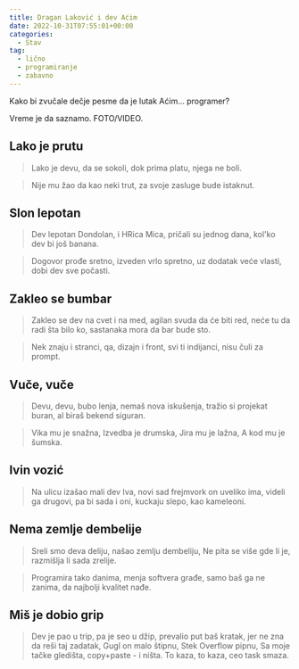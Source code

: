 ```yaml
---
title: Dragan Laković i dev Aćim
date: 2022-10-31T07:55:01+00:00
categories:
  - Stav
tag:
  - lično
  - programiranje
  - zabavno
---
```


Kako bi zvučale dečje pesme da je lutak Aćim... programer?

Vreme je da saznamo. FOTO/VIDEO.

<!--more-->

## Lako je prutu

> Lako je devu, da se sokoli,
> dok prima platu, njega ne boli.

> Nije mu žao da kao neki trut,
> za svoje zasluge bude istaknut.

## Slon lepotan

> Dev lepotan Dondolan,
> i HRica Mica,
> pričali su jednog dana,
> kol'ko dev bi još banana.

> Dogovor prođe sretno,
> izveden vrlo spretno,
> uz dodatak veće vlasti,
> dobi dev sve počasti.

## Zakleo se bumbar

> Zakleo se dev na cvet i na med,
> agilan svuda da će biti red,
> neće tu da radi šta bilo ko,
> sastanaka mora da bar bude sto.

> Nek znaju i stranci,
> qa, dizajn i front,
> svi ti indijanci,
> nisu čuli za prompt.

## Vuče, vuče

> Devu, devu, bubo lenja,
> nemaš nova iskušenja,
> tražio si projekat buran,
> al biraš bekend siguran.

> Vika mu je snažna,
> Izvedba je drumska,
> Jira mu je lažna,
> A kod mu je šumska.

## Ivin vozić

> Na ulicu izašao mali dev Iva,
> novi sad frejmvork on uveliko ima,
> videli ga drugovi, pa bi sada i oni,
> kuckaju slepo, kao kameleoni.

## Nema zemlje dembelije

> Sreli smo deva deliju,
> našao zemlju dembeliju,
> Ne pita se više gde li je,
> razmišlja li sada zrelije.

> Programira tako danima,
> menja softvera građe,
> samo baš ga ne zanima,
> da najbolji kvalitet nađe.

## Miš je dobio grip

> Dev je pao u trip,
> pa je seo u džip,
> prevalio put baš kratak,
> jer ne zna da reši taj zadatak,
> Gugl on malo štipnu,
> Stek Overflow pipnu,
> Sa moje tačke gledišta,
> copy+paste - i ništa.
> To kaza, to kaza,
> ceo task smaza.
